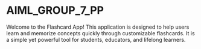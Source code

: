 # AIML_GROUP_7_PP

Welcome to the Flashcard App! This application is designed to help users learn and memorize concepts quickly through customizable flashcards. It is a simple yet powerful tool for students, educators, and lifelong learners.
